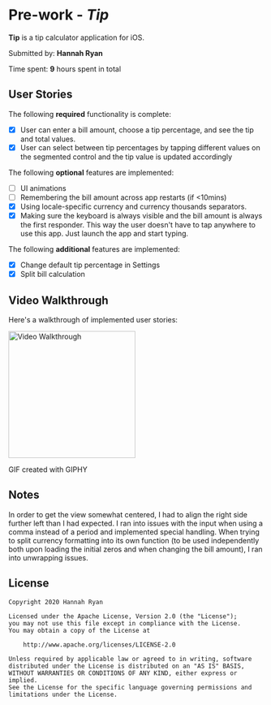 # Pre-work - *Tip*

**Tip** is a tip calculator application for iOS.

Submitted by: **Hannah Ryan**

Time spent: **9** hours spent in total

## User Stories

The following **required** functionality is complete:

* [x] User can enter a bill amount, choose a tip percentage, and see the tip and total values.
* [x] User can select between tip percentages by tapping different values on the segmented control and the tip value is updated accordingly

The following **optional** features are implemented:

* [ ] UI animations
* [ ] Remembering the bill amount across app restarts (if <10mins)
* [x] Using locale-specific currency and currency thousands separators.
* [x] Making sure the keyboard is always visible and the bill amount is always the first responder. This way the user doesn't have to tap anywhere to use this app. Just launch the app and start typing.

The following **additional** features are implemented:

- [x] Change default tip percentage in Settings
- [x] Split bill calculation

## Video Walkthrough

Here's a walkthrough of implemented user stories:

<img src='https://media.giphy.com/media/Kzia91Vv0TzXYSF75G/giphy.gif' title='Video Walkthrough' width='250' alt='Video Walkthrough' />

GIF created with GIPHY

## Notes

In order to get the view somewhat centered, I had to align the right side further left than I had expected.
I ran into issues with the input when using a comma instead of a period and implemented special handling.
When trying to split currency formatting into its own function (to be used independently both upon loading the initial zeros and when changing the bill amount), I ran into unwrapping issues.

## License

    Copyright 2020 Hannah Ryan

    Licensed under the Apache License, Version 2.0 (the "License");
    you may not use this file except in compliance with the License.
    You may obtain a copy of the License at

        http://www.apache.org/licenses/LICENSE-2.0

    Unless required by applicable law or agreed to in writing, software
    distributed under the License is distributed on an "AS IS" BASIS,
    WITHOUT WARRANTIES OR CONDITIONS OF ANY KIND, either express or implied.
    See the License for the specific language governing permissions and
    limitations under the License.

